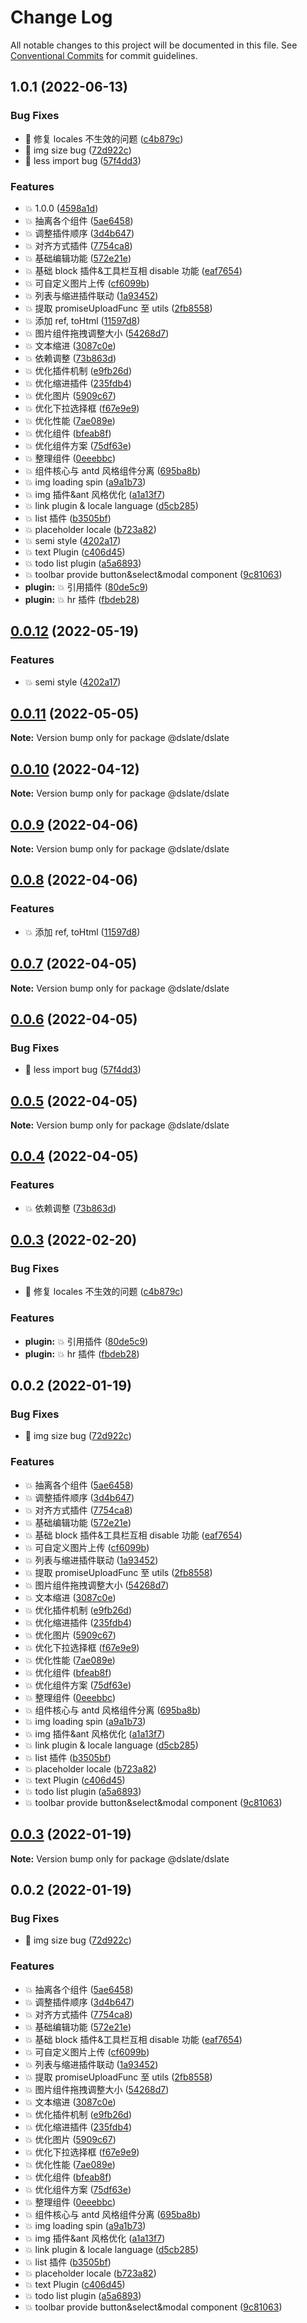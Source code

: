 # Change Log

All notable changes to this project will be documented in this file. See [Conventional Commits](https://conventionalcommits.org) for commit guidelines.

## 1.0.1 (2022-06-13)

### Bug Fixes

- :bug: 修复 locales 不生效的问题 ([c4b879c](https://github.com/rojer95/dslate/commit/c4b879c56b02dc763921961dc8d69e4a2b63318e))
- :bug: img size bug ([72d922c](https://github.com/rojer95/dslate/commit/72d922cc2a89ce7a822191b35d1bdfdf890865d5))
- :bug: less import bug ([57f4dd3](https://github.com/rojer95/dslate/commit/57f4dd3e027f12cdc3c5888e2a5162d2d9585e2f))

### Features

- :boom: 1.0.0 ([4598a1d](https://github.com/rojer95/dslate/commit/4598a1dc15772ad8955992e84414a68ca54b6a2a))
- :boom: 抽离各个组件 ([5ae6458](https://github.com/rojer95/dslate/commit/5ae64580a1800f73e4a9bdd055404d8f0472926f))
- :boom: 调整插件顺序 ([3d4b647](https://github.com/rojer95/dslate/commit/3d4b647daf99f680888f46001416571dab3bfebe))
- :boom: 对齐方式插件 ([7754ca8](https://github.com/rojer95/dslate/commit/7754ca87d7c75dfaab83385a8a7ac7d951f17ce7))
- :boom: 基础编辑功能 ([572e21e](https://github.com/rojer95/dslate/commit/572e21e80ea25b4e6b0e05ebc92381f5abb4a653))
- :boom: 基础 block 插件&工具栏互相 disable 功能 ([eaf7654](https://github.com/rojer95/dslate/commit/eaf7654651ca94ab2186d67c883c2acd2e998bec))
- :boom: 可自定义图片上传 ([cf6099b](https://github.com/rojer95/dslate/commit/cf6099bf274e2de349844469ae55cb50dd5d1cfe))
- :boom: 列表与缩进插件联动 ([1a93452](https://github.com/rojer95/dslate/commit/1a93452211ef55a56813da6f33e3348a4d5851a7))
- :boom: 提取 promiseUploadFunc 至 utils ([2fb8558](https://github.com/rojer95/dslate/commit/2fb8558f11c9f06d94c59f048b4360aedc1625d3))
- :boom: 添加 ref, toHtml ([11597d8](https://github.com/rojer95/dslate/commit/11597d8b88888f36fd12fb68edee5795f066d36e))
- :boom: 图片组件拖拽调整大小 ([54268d7](https://github.com/rojer95/dslate/commit/54268d7574ab47698e471898ba1f9ec4f2f4d804))
- :boom: 文本缩进 ([3087c0e](https://github.com/rojer95/dslate/commit/3087c0e1b009171dac9640ed597ebce3da63497e))
- :boom: 依赖调整 ([73b863d](https://github.com/rojer95/dslate/commit/73b863d337d267bdda1c1a469f166e91ccce90aa))
- :boom: 优化插件机制 ([e9fb26d](https://github.com/rojer95/dslate/commit/e9fb26d6172fa2653f30b0549917f5908aa492b7))
- :boom: 优化缩进插件 ([235fdb4](https://github.com/rojer95/dslate/commit/235fdb4558dd1dd37053dc93d59ed9ba939962d8))
- :boom: 优化图片 ([5909c67](https://github.com/rojer95/dslate/commit/5909c67263781c6cb4c3ed78826da0098d447e45))
- :boom: 优化下拉选择框 ([f67e9e9](https://github.com/rojer95/dslate/commit/f67e9e9e60b4858ca30ce96b0ab9be1ec9895819))
- :boom: 优化性能 ([7ae089e](https://github.com/rojer95/dslate/commit/7ae089e249cc783f9fb3dcd93c3b66ae4c5f2e9b))
- :boom: 优化组件 ([bfeab8f](https://github.com/rojer95/dslate/commit/bfeab8f05384d65090c7ad1e2511ddb3ca902395))
- :boom: 优化组件方案 ([75df63e](https://github.com/rojer95/dslate/commit/75df63ecfe90127b0d24288419092fe479bd96f4))
- :boom: 整理组件 ([0eeebbc](https://github.com/rojer95/dslate/commit/0eeebbcb98dc949b6d885538dbfbe4b580cc2aa3))
- :boom: 组件核心与 antd 风格组件分离 ([695ba8b](https://github.com/rojer95/dslate/commit/695ba8b8511c47a820f75227f1568bca884ac454))
- :boom: img loading spin ([a9a1b73](https://github.com/rojer95/dslate/commit/a9a1b73490b83c499d1d84d13bdb64b53c41f66c))
- :boom: img 插件&ant 风格优化 ([a1a13f7](https://github.com/rojer95/dslate/commit/a1a13f741e2989fc008fb86f94d77c3bd5910e35))
- :boom: link plugin & locale language ([d5cb285](https://github.com/rojer95/dslate/commit/d5cb285eba58bc8e213939c011cb77657e8191e6))
- :boom: list 插件 ([b3505bf](https://github.com/rojer95/dslate/commit/b3505bf69d7d384a5a9b6310650ed4344a57a149))
- :boom: placeholder locale ([b723a82](https://github.com/rojer95/dslate/commit/b723a821fae31b4e59906b56b45b6694d16742de))
- :boom: semi style ([4202a17](https://github.com/rojer95/dslate/commit/4202a17271eab8274022568516320e175e3ccbbc))
- :boom: text Plugin ([c406d45](https://github.com/rojer95/dslate/commit/c406d45849a08a7454c198358fccbf9314dc9daf))
- :boom: todo list plugin ([a5a6893](https://github.com/rojer95/dslate/commit/a5a68933b20616b765118f30050552a3f674fb45))
- :boom: toolbar provide button&select&modal component ([9c81063](https://github.com/rojer95/dslate/commit/9c81063dea2416d89c127abd0fa5e2dda187c082))
- **plugin:** :boom: 引用插件 ([80de5c9](https://github.com/rojer95/dslate/commit/80de5c92252883da2521bc8e89a0e09b816ae17d))
- **plugin:** :boom: hr 插件 ([fbdeb28](https://github.com/rojer95/dslate/commit/fbdeb2801dad50321361349449ba1c53df7f510f))

## [0.0.12](https://github.com/rojer95/dslate/compare/@dslate/dslate@0.0.11...@dslate/dslate@0.0.12) (2022-05-19)

### Features

- :boom: semi style ([4202a17](https://github.com/rojer95/dslate/commit/4202a17271eab8274022568516320e175e3ccbbc))

## [0.0.11](https://github.com/rojer95/dslate/compare/@dslate/dslate@0.0.10...@dslate/dslate@0.0.11) (2022-05-05)

**Note:** Version bump only for package @dslate/dslate

## [0.0.10](https://github.com/rojer95/dslate/compare/@dslate/dslate@0.0.9...@dslate/dslate@0.0.10) (2022-04-12)

**Note:** Version bump only for package @dslate/dslate

## [0.0.9](https://github.com/rojer95/dslate/compare/@dslate/dslate@0.0.8...@dslate/dslate@0.0.9) (2022-04-06)

**Note:** Version bump only for package @dslate/dslate

## [0.0.8](https://github.com/rojer95/dslate/compare/@dslate/dslate@0.0.7...@dslate/dslate@0.0.8) (2022-04-06)

### Features

- :boom: 添加 ref, toHtml ([11597d8](https://github.com/rojer95/dslate/commit/11597d8b88888f36fd12fb68edee5795f066d36e))

## [0.0.7](https://github.com/rojer95/dslate/compare/@dslate/dslate@0.0.6...@dslate/dslate@0.0.7) (2022-04-05)

**Note:** Version bump only for package @dslate/dslate

## [0.0.6](https://github.com/rojer95/dslate/compare/@dslate/dslate@0.0.5...@dslate/dslate@0.0.6) (2022-04-05)

### Bug Fixes

- :bug: less import bug ([57f4dd3](https://github.com/rojer95/dslate/commit/57f4dd3e027f12cdc3c5888e2a5162d2d9585e2f))

## [0.0.5](https://github.com/rojer95/dslate/compare/@dslate/dslate@0.0.4...@dslate/dslate@0.0.5) (2022-04-05)

**Note:** Version bump only for package @dslate/dslate

## [0.0.4](https://github.com/rojer95/dslate/compare/@dslate/dslate@0.0.3...@dslate/dslate@0.0.4) (2022-04-05)

### Features

- :boom: 依赖调整 ([73b863d](https://github.com/rojer95/dslate/commit/73b863d337d267bdda1c1a469f166e91ccce90aa))

## [0.0.3](https://github.com/rojer95/dslate/compare/@dslate/dslate@0.0.2...@dslate/dslate@0.0.3) (2022-02-20)

### Bug Fixes

- :bug: 修复 locales 不生效的问题 ([c4b879c](https://github.com/rojer95/dslate/commit/c4b879c56b02dc763921961dc8d69e4a2b63318e))

### Features

- **plugin:** :boom: 引用插件 ([80de5c9](https://github.com/rojer95/dslate/commit/80de5c92252883da2521bc8e89a0e09b816ae17d))
- **plugin:** :boom: hr 插件 ([fbdeb28](https://github.com/rojer95/dslate/commit/fbdeb2801dad50321361349449ba1c53df7f510f))

## 0.0.2 (2022-01-19)

### Bug Fixes

- :bug: img size bug ([72d922c](https://github.com/rojer95/dslate/commit/72d922cc2a89ce7a822191b35d1bdfdf890865d5))

### Features

- :boom: 抽离各个组件 ([5ae6458](https://github.com/rojer95/dslate/commit/5ae64580a1800f73e4a9bdd055404d8f0472926f))
- :boom: 调整插件顺序 ([3d4b647](https://github.com/rojer95/dslate/commit/3d4b647daf99f680888f46001416571dab3bfebe))
- :boom: 对齐方式插件 ([7754ca8](https://github.com/rojer95/dslate/commit/7754ca87d7c75dfaab83385a8a7ac7d951f17ce7))
- :boom: 基础编辑功能 ([572e21e](https://github.com/rojer95/dslate/commit/572e21e80ea25b4e6b0e05ebc92381f5abb4a653))
- :boom: 基础 block 插件&工具栏互相 disable 功能 ([eaf7654](https://github.com/rojer95/dslate/commit/eaf7654651ca94ab2186d67c883c2acd2e998bec))
- :boom: 可自定义图片上传 ([cf6099b](https://github.com/rojer95/dslate/commit/cf6099bf274e2de349844469ae55cb50dd5d1cfe))
- :boom: 列表与缩进插件联动 ([1a93452](https://github.com/rojer95/dslate/commit/1a93452211ef55a56813da6f33e3348a4d5851a7))
- :boom: 提取 promiseUploadFunc 至 utils ([2fb8558](https://github.com/rojer95/dslate/commit/2fb8558f11c9f06d94c59f048b4360aedc1625d3))
- :boom: 图片组件拖拽调整大小 ([54268d7](https://github.com/rojer95/dslate/commit/54268d7574ab47698e471898ba1f9ec4f2f4d804))
- :boom: 文本缩进 ([3087c0e](https://github.com/rojer95/dslate/commit/3087c0e1b009171dac9640ed597ebce3da63497e))
- :boom: 优化插件机制 ([e9fb26d](https://github.com/rojer95/dslate/commit/e9fb26d6172fa2653f30b0549917f5908aa492b7))
- :boom: 优化缩进插件 ([235fdb4](https://github.com/rojer95/dslate/commit/235fdb4558dd1dd37053dc93d59ed9ba939962d8))
- :boom: 优化图片 ([5909c67](https://github.com/rojer95/dslate/commit/5909c67263781c6cb4c3ed78826da0098d447e45))
- :boom: 优化下拉选择框 ([f67e9e9](https://github.com/rojer95/dslate/commit/f67e9e9e60b4858ca30ce96b0ab9be1ec9895819))
- :boom: 优化性能 ([7ae089e](https://github.com/rojer95/dslate/commit/7ae089e249cc783f9fb3dcd93c3b66ae4c5f2e9b))
- :boom: 优化组件 ([bfeab8f](https://github.com/rojer95/dslate/commit/bfeab8f05384d65090c7ad1e2511ddb3ca902395))
- :boom: 优化组件方案 ([75df63e](https://github.com/rojer95/dslate/commit/75df63ecfe90127b0d24288419092fe479bd96f4))
- :boom: 整理组件 ([0eeebbc](https://github.com/rojer95/dslate/commit/0eeebbcb98dc949b6d885538dbfbe4b580cc2aa3))
- :boom: 组件核心与 antd 风格组件分离 ([695ba8b](https://github.com/rojer95/dslate/commit/695ba8b8511c47a820f75227f1568bca884ac454))
- :boom: img loading spin ([a9a1b73](https://github.com/rojer95/dslate/commit/a9a1b73490b83c499d1d84d13bdb64b53c41f66c))
- :boom: img 插件&ant 风格优化 ([a1a13f7](https://github.com/rojer95/dslate/commit/a1a13f741e2989fc008fb86f94d77c3bd5910e35))
- :boom: link plugin & locale language ([d5cb285](https://github.com/rojer95/dslate/commit/d5cb285eba58bc8e213939c011cb77657e8191e6))
- :boom: list 插件 ([b3505bf](https://github.com/rojer95/dslate/commit/b3505bf69d7d384a5a9b6310650ed4344a57a149))
- :boom: placeholder locale ([b723a82](https://github.com/rojer95/dslate/commit/b723a821fae31b4e59906b56b45b6694d16742de))
- :boom: text Plugin ([c406d45](https://github.com/rojer95/dslate/commit/c406d45849a08a7454c198358fccbf9314dc9daf))
- :boom: todo list plugin ([a5a6893](https://github.com/rojer95/dslate/commit/a5a68933b20616b765118f30050552a3f674fb45))
- :boom: toolbar provide button&select&modal component ([9c81063](https://github.com/rojer95/dslate/commit/9c81063dea2416d89c127abd0fa5e2dda187c082))

## [0.0.3](https://github.com/rojer95/dslate/compare/@dslate/dslate@0.0.2...@dslate/dslate@0.0.3) (2022-01-19)

**Note:** Version bump only for package @dslate/dslate

## 0.0.2 (2022-01-19)

### Bug Fixes

- :bug: img size bug ([72d922c](https://github.com/rojer95/dslate/commit/72d922cc2a89ce7a822191b35d1bdfdf890865d5))

### Features

- :boom: 抽离各个组件 ([5ae6458](https://github.com/rojer95/dslate/commit/5ae64580a1800f73e4a9bdd055404d8f0472926f))
- :boom: 调整插件顺序 ([3d4b647](https://github.com/rojer95/dslate/commit/3d4b647daf99f680888f46001416571dab3bfebe))
- :boom: 对齐方式插件 ([7754ca8](https://github.com/rojer95/dslate/commit/7754ca87d7c75dfaab83385a8a7ac7d951f17ce7))
- :boom: 基础编辑功能 ([572e21e](https://github.com/rojer95/dslate/commit/572e21e80ea25b4e6b0e05ebc92381f5abb4a653))
- :boom: 基础 block 插件&工具栏互相 disable 功能 ([eaf7654](https://github.com/rojer95/dslate/commit/eaf7654651ca94ab2186d67c883c2acd2e998bec))
- :boom: 可自定义图片上传 ([cf6099b](https://github.com/rojer95/dslate/commit/cf6099bf274e2de349844469ae55cb50dd5d1cfe))
- :boom: 列表与缩进插件联动 ([1a93452](https://github.com/rojer95/dslate/commit/1a93452211ef55a56813da6f33e3348a4d5851a7))
- :boom: 提取 promiseUploadFunc 至 utils ([2fb8558](https://github.com/rojer95/dslate/commit/2fb8558f11c9f06d94c59f048b4360aedc1625d3))
- :boom: 图片组件拖拽调整大小 ([54268d7](https://github.com/rojer95/dslate/commit/54268d7574ab47698e471898ba1f9ec4f2f4d804))
- :boom: 文本缩进 ([3087c0e](https://github.com/rojer95/dslate/commit/3087c0e1b009171dac9640ed597ebce3da63497e))
- :boom: 优化插件机制 ([e9fb26d](https://github.com/rojer95/dslate/commit/e9fb26d6172fa2653f30b0549917f5908aa492b7))
- :boom: 优化缩进插件 ([235fdb4](https://github.com/rojer95/dslate/commit/235fdb4558dd1dd37053dc93d59ed9ba939962d8))
- :boom: 优化图片 ([5909c67](https://github.com/rojer95/dslate/commit/5909c67263781c6cb4c3ed78826da0098d447e45))
- :boom: 优化下拉选择框 ([f67e9e9](https://github.com/rojer95/dslate/commit/f67e9e9e60b4858ca30ce96b0ab9be1ec9895819))
- :boom: 优化性能 ([7ae089e](https://github.com/rojer95/dslate/commit/7ae089e249cc783f9fb3dcd93c3b66ae4c5f2e9b))
- :boom: 优化组件 ([bfeab8f](https://github.com/rojer95/dslate/commit/bfeab8f05384d65090c7ad1e2511ddb3ca902395))
- :boom: 优化组件方案 ([75df63e](https://github.com/rojer95/dslate/commit/75df63ecfe90127b0d24288419092fe479bd96f4))
- :boom: 整理组件 ([0eeebbc](https://github.com/rojer95/dslate/commit/0eeebbcb98dc949b6d885538dbfbe4b580cc2aa3))
- :boom: 组件核心与 antd 风格组件分离 ([695ba8b](https://github.com/rojer95/dslate/commit/695ba8b8511c47a820f75227f1568bca884ac454))
- :boom: img loading spin ([a9a1b73](https://github.com/rojer95/dslate/commit/a9a1b73490b83c499d1d84d13bdb64b53c41f66c))
- :boom: img 插件&ant 风格优化 ([a1a13f7](https://github.com/rojer95/dslate/commit/a1a13f741e2989fc008fb86f94d77c3bd5910e35))
- :boom: link plugin & locale language ([d5cb285](https://github.com/rojer95/dslate/commit/d5cb285eba58bc8e213939c011cb77657e8191e6))
- :boom: list 插件 ([b3505bf](https://github.com/rojer95/dslate/commit/b3505bf69d7d384a5a9b6310650ed4344a57a149))
- :boom: placeholder locale ([b723a82](https://github.com/rojer95/dslate/commit/b723a821fae31b4e59906b56b45b6694d16742de))
- :boom: text Plugin ([c406d45](https://github.com/rojer95/dslate/commit/c406d45849a08a7454c198358fccbf9314dc9daf))
- :boom: todo list plugin ([a5a6893](https://github.com/rojer95/dslate/commit/a5a68933b20616b765118f30050552a3f674fb45))
- :boom: toolbar provide button&select&modal component ([9c81063](https://github.com/rojer95/dslate/commit/9c81063dea2416d89c127abd0fa5e2dda187c082))
